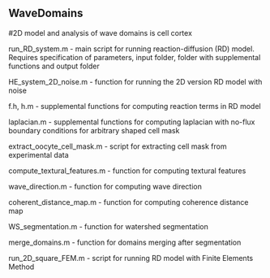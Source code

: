 ## WaveDomains
#2D model and analysis of wave domains is cell cortex

run_RD_system.m - main script for running reaction-diffusion (RD) model. Requires specification of parameters, input folder, folder with supplemental functions and output folder

HE_system_2D_noise.m - function for running the 2D version RD model with noise

f.h, h.m - supplemental functions for computing reaction terms in RD model

laplacian.m - supplemental functions for computing laplacian with no-flux boundary conditions for arbitrary shaped cell mask

extract_oocyte_cell_mask.m - script for extracting cell mask from experimental data

compute_textural_features.m - function for computing textural features

wave_direction.m - function for computing wave direction

coherent_distance_map.m - function for computing coherence distance map

WS_segmentation.m - function for watershed segmentation

merge_domains.m - function for domains merging after segmentation

run_2D_square_FEM.m - script for running RD model with Finite Elements Method
